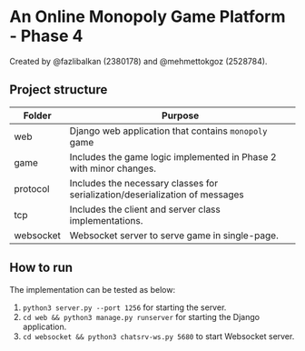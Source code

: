 # An Online Monopoly Game Platform - Phase 4

Created by @fazlibalkan (2380178) and @mehmettokgoz (2528784).

## Project structure

| Folder    | Purpose                                                                      |
|-----------|------------------------------------------------------------------------------|
| web       | Django web application that contains `monopoly` game                         |
| game      | Includes the game logic implemented in Phase 2 with minor changes.           |
| protocol  | Includes the necessary classes for serialization/deserialization of messages |
| tcp       | Includes the client and server class implementations.                        |
| websocket | Websocket server to serve game in single-page.                               |


## How to run

The implementation can be tested as below:

1. `python3 server.py --port 1256` for starting the server.
2. `cd web && python3 manage.py runserver` for starting the Django application.
3. `cd websocket && python3 chatsrv-ws.py 5680` to start Websocket server.

